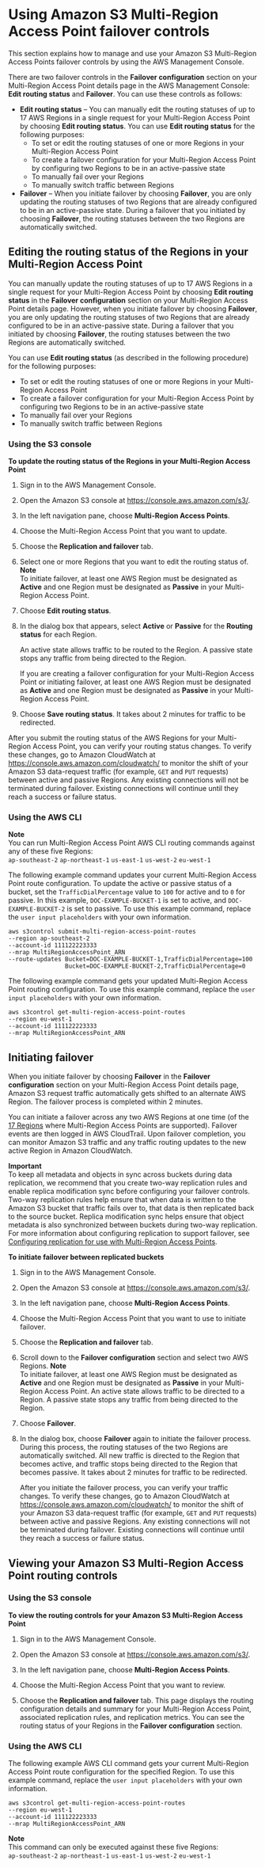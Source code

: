 # Using Amazon S3 Multi\-Region Access Point failover controls<a name="UsingFailover"></a>

This section explains how to manage and use your Amazon S3 Multi\-Region Access Points failover controls by using the AWS Management Console\. 

There are two failover controls in the **Failover configuration** section on your Multi\-Region Access Point details page in the AWS Management Console: **Edit routing status** and **Failover**\. You can use these controls as follows: 
+ **Edit routing status** – You can manually edit the routing statuses of up to 17 AWS Regions in a single request for your Multi\-Region Access Point by choosing **Edit routing status**\. You can use **Edit routing status** for the following purposes: 
  + To set or edit the routing statuses of one or more Regions in your Multi\-Region Access Point
  + To create a failover configuration for your Multi\-Region Access Point by configuring two Regions to be in an active\-passive state
  + To manually fail over your Regions
  + To manually switch traffic between Regions
+ **Failover** – When you initiate failover by choosing **Failover**, you are only updating the routing statuses of two Regions that are already configured to be in an active\-passive state\. During a failover that you initiated by choosing **Failover**, the routing statuses between the two Regions are automatically switched\.

## Editing the routing status of the Regions in your Multi\-Region Access Point<a name="editing-mrap-routing-status"></a>

You can manually update the routing statuses of up to 17 AWS Regions in a single request for your Multi\-Region Access Point by choosing **Edit routing status** in the **Failover configuration** section on your Multi\-Region Access Point details page\. However, when you initiate failover by choosing **Failover**, you are only updating the routing statuses of two Regions that are already configured to be in an active\-passive state\. During a failover that you initiated by choosing **Failover**, the routing statuses between the two Regions are automatically switched\.

You can use **Edit routing status** \(as described in the following procedure\) for the following purposes:
+ To set or edit the routing statuses of one or more Regions in your Multi\-Region Access Point
+ To create a failover configuration for your Multi\-Region Access Point by configuring two Regions to be in an active\-passive state
+ To manually fail over your Regions
+ To manually switch traffic between Regions

### Using the S3 console<a name="update-mrap-routing-console"></a>

**To update the routing status of the Regions in your Multi\-Region Access Point**



1. Sign in to the AWS Management Console\.

1. Open the Amazon S3 console at [https://console\.aws\.amazon\.com/s3/](https://console.aws.amazon.com/s3/)\.

1. In the left navigation pane, choose **Multi\-Region Access Points**\.

1. Choose the Multi\-Region Access Point that you want to update\.

1. Choose the **Replication and failover** tab\.

1. Select one or more Regions that you want to edit the routing status of\.
**Note**  
To initiate failover, at least one AWS Region must be designated as **Active** and one Region must be designated as **Passive** in your Multi\-Region Access Point\.

1. Choose **Edit routing status**\.

1. In the dialog box that appears, select **Active** or **Passive** for the **Routing status** for each Region\.

   An active state allows traffic to be routed to the Region\. A passive state stops any traffic from being directed to the Region\.

   If you are creating a failover configuration for your Multi\-Region Access Point or initiating failover, at least one AWS Region must be designated as **Active** and one Region must be designated as **Passive** in your Multi\-Region Access Point\.

1. Choose **Save routing status**\. It takes about 2 minutes for traffic to be redirected\.

After you submit the routing status of the AWS Regions for your Multi\-Region Access Point, you can verify your routing status changes\. To verify these changes, go to Amazon CloudWatch at [https://console\.aws\.amazon\.com/cloudwatch/](https://console.aws.amazon.com/cloudwatch/) to monitor the shift of your Amazon S3 data\-request traffic \(for example, `GET` and `PUT` requests\) between active and passive Regions\. Any existing connections will not be terminated during failover\. Existing connections will continue until they reach a success or failure status\.

### Using the AWS CLI<a name="update-mrap-routing-cli"></a>

**Note**  
You can run Multi\-Region Access Point AWS CLI routing commands against any of these five Regions:  
`ap-southeast-2`
`ap-northeast-1`
`us-east-1`
`us-west-2`
`eu-west-1`

The following example command updates your current Multi\-Region Access Point route configuration\. To update the active or passive status of a bucket, set the `TrafficDialPercentage` value to `100` for active and to `0` for passive\. In this example, `DOC-EXAMPLE-BUCKET-1` is set to active, and `DOC-EXAMPLE-BUCKET-2` is set to passive\. To use this example command, replace the `user input placeholders` with your own information\. 

```
aws s3control submit-multi-region-access-point-routes
--region ap-southeast-2 
--account-id 111122223333 
--mrap MultiRegionAccessPoint_ARN
--route-updates Bucket=DOC-EXAMPLE-BUCKET-1,TrafficDialPercentage=100
                Bucket=DOC-EXAMPLE-BUCKET-2,TrafficDialPercentage=0
```

The following example command gets your updated Multi\-Region Access Point routing configuration\. To use this example command, replace the `user input placeholders` with your own information\.

```
aws s3control get-multi-region-access-point-routes
--region eu-west-1
--account-id 111122223333
--mrap MultiRegionAccessPoint_ARN
```

## Initiating failover<a name="InitiatingFailover"></a>

When you initiate failover by choosing **Failover** in the **Failover configuration** section on your Multi\-Region Access Point details page, Amazon S3 request traffic automatically gets shifted to an alternate AWS Region\. The failover process is completed within 2 minutes\. 

You can initiate a failover across any two AWS Regions at one time \(of the [17 Regions](https://docs.aws.amazon.com/AmazonS3/latest/userguide/MultiRegionAccessPointRestrictions.html) where Multi\-Region Access Points are supported\)\. Failover events are then logged in AWS CloudTrail\. Upon failover completion, you can monitor Amazon S3 traffic and any traffic routing updates to the new active Region in Amazon CloudWatch\.

**Important**  
To keep all metadata and objects in sync across buckets during data replication, we recommend that you create two\-way replication rules and enable replica modification sync before configuring your failover controls\.   
Two\-way replication rules help ensure that when data is written to the Amazon S3 bucket that traffic fails over to, that data is then replicated back to the source bucket\. Replica modification sync helps ensure that object metadata is also synchronized between buckets during two\-way replication\.   
For more information about configuring replication to support failover, see [Configuring replication for use with Multi\-Region Access Points](MultiRegionAccessPointBucketReplication.md)\.

**To initiate failover between replicated buckets**

1. Sign in to the AWS Management Console\.

1. Open the Amazon S3 console at [https://console\.aws\.amazon\.com/s3/](https://console.aws.amazon.com/s3/)\.

1. In the left navigation pane, choose **Multi\-Region Access Points**\.

1. Choose the Multi\-Region Access Point that you want to use to initiate failover\.

1. Choose the **Replication and failover** tab\.

1. Scroll down to the **Failover configuration** section and select two AWS Regions\.
**Note**  
To initiate failover, at least one AWS Region must be designated as **Active** and one Region must be designated as **Passive** in your Multi\-Region Access Point\. An active state allows traffic to be directed to a Region\. A passive state stops any traffic from being directed to the Region\.

1. Choose **Failover**\.

1. In the dialog box, choose **Failover** again to initiate the failover process\. During this process, the routing statuses of the two Regions are automatically switched\. All new traffic is directed to the Region that becomes active, and traffic stops being directed to the Region that becomes passive\. It takes about 2 minutes for traffic to be redirected\.

   After you initiate the failover process, you can verify your traffic changes\. To verify these changes, go to Amazon CloudWatch at [https://console\.aws\.amazon\.com/cloudwatch/](https://console.aws.amazon.com/cloudwatch/) to monitor the shift of your Amazon S3 data\-request traffic \(for example, `GET` and `PUT` requests\) between active and passive Regions\. Any existing connections will not be terminated during failover\. Existing connections will continue until they reach a success or failure status\. 

## Viewing your Amazon S3 Multi\-Region Access Point routing controls<a name="viewing-mrap-routing-controls"></a>

### Using the S3 console<a name="viewing-mrap-routing-console"></a>

**To view the routing controls for your Amazon S3 Multi\-Region Access Point**



1. Sign in to the AWS Management Console\.

1. Open the Amazon S3 console at [https://console\.aws\.amazon\.com/s3/](https://console.aws.amazon.com/s3/)\.

1. In the left navigation pane, choose **Multi\-Region Access Points**\.

1. Choose the Multi\-Region Access Point that you want to review\.

1. Choose the **Replication and failover** tab\. This page displays the routing configuration details and summary for your Multi\-Region Access Point, associated replication rules, and replication metrics\. You can see the routing status of your Regions in the **Failover configuration** section\.

### Using the AWS CLI<a name="viewing-mrap-routing-cli"></a>

The following example AWS CLI command gets your current Multi\-Region Access Point route configuration for the specified Region\. To use this example command, replace the `user input placeholders` with your own information\.

```
aws s3control get-multi-region-access-point-routes
--region eu-west-1
--account-id 111122223333 
--mrap MultiRegionAccessPoint_ARN
```

**Note**  
This command can only be executed against these five Regions:  
`ap-southeast-2`
`ap-northeast-1`
`us-east-1`
`us-west-2`
`eu-west-1`